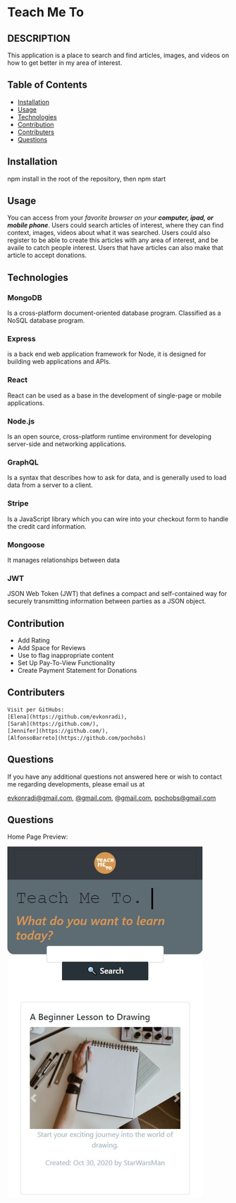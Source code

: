 # Teach Me To

  ## DESCRIPTION
  This application is a place to search and find articles, images, 
  and videos on how to get better in my area of interest.
  
  ## Table of Contents
  * [Installation](#installation)
  * [Usage](#usage)
  * [Technologies](#technologies)
  * [Contribution](#contribution)
  * [Contributers](#contributers)
  * [Questions](#questions) 
  
  ## Installation
  npm install in the root of the repository, then npm start

  ## Usage  
  You can access from your _favorite browser on your **computer, ipad, or mobile phone**_.
  Users could search articles of interest, where they can find context, images, videos about what it was searched.
  Users could also register to be able to create this articles with any area of interest, and be availe to catch people interest.
  Users that have articles can also make that article to accept donations.

  ## Technologies

  ### MongoDB
  Is a cross-platform document-oriented database program. Classified as a NoSQL database program.
  ### Express
  is a back end web application framework for Node, it is designed for building web applications and APIs.
  ### React
  React can be used as a base in the development of single-page or mobile applications.
  ### Node.js
  Is an open source, cross-platform runtime environment for developing server-side and networking applications.
  ### GraphQL
  Is a syntax that describes how to ask for data, and is generally used to load data from a server to a client.
  ### Stripe
  Is a JavaScript library which you can wire into your checkout form to handle the credit card information.
  ### Mongoose
  It manages relationships between data
  ### JWT
  JSON Web Token (JWT) that defines a compact and self-contained way for securely transmitting information between parties as a JSON object.
  

  ## Contribution
  * Add Rating
  * Add Space for Reviews
  * Use to flag inappropriate content
  * Set Up Pay-To-View Functionality
  * Create Payment Statement for Donations 
  
  ## Contributers
    Visit per GitHubs:
    [Elena](https://github.com/evkonradi),
    [Sarah](https://github.com/),
    [Jennifer](https://github.com/),
    [AlfonsoBarreto](https://github.com/pochobs)

  ## Questions
  If you have any additional questions not answered here or wish to contact me regarding developments, please email us at 
  
  [evkonradi@gmail.com](mailto:evkonradi@gmail.com),
  [@gmail.com](mailto:@gmail.com ),
  [@gmail.com](mailto:@gmail.com),
  [pochobs@gmail.com](mailto:pochobs@gmail.com)

  ## Questions
  Home Page Preview:

  <img src="./TeachMeToPreview.jpg">

